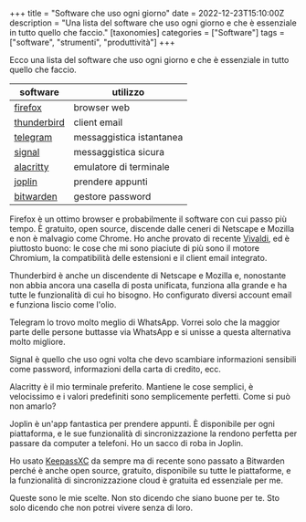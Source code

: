 +++
title = "Software che uso ogni giorno"
date = 2022-12-23T15:10:00Z
description = "Una lista del software che uso ogni giorno e che è essenziale in tutto quello che faccio."
[taxonomies]
categories = ["Software"]
tags = ["software", "strumenti", "produttività"]
+++

Ecco una lista del software che uso ogni giorno e che è essenziale in tutto
quello che faccio.

| software                                    | utilizzo                 |
| ------------------------------------------- | ------------------------ |
| [firefox](https://www.mozilla.org/firefox/) | browser web              |
| [thunderbird](https://www.thunderbird.net/) | client email             |
| [telegram](https://telegram.org/)           | messaggistica istantanea |
| [signal](https://signal.org/)               | messaggistica sicura     |
| [alacritty](https://alacritty.org/)         | emulatore di terminale   |
| [joplin](https://joplinapp.org/)            | prendere appunti         |
| [bitwarden](https://bitwarden.com/)         | gestore password         |

Firefox è un ottimo browser e probabilmente il software con cui passo più tempo.
È gratuito, open source, discende dalle ceneri di Netscape e Mozilla e non è
malvagio come Chrome. Ho anche provato di recente
[Vivaldi](https://vivaldi.com/), ed è piuttosto buono: le cose che mi sono
piaciute di più sono il motore Chromium, la compatibilità delle estensioni e il
client email integrato.

Thunderbird è anche un discendente di Netscape e Mozilla e, nonostante non abbia
ancora una casella di posta unificata, funziona alla grande e ha tutte le
funzionalità di cui ho bisogno. Ho configurato diversi account email e funziona
liscio come l'olio.

Telegram lo trovo molto meglio di WhatsApp. Vorrei solo che la maggior parte
delle persone buttasse via WhatsApp e si unisse a questa alternativa molto
migliore.

Signal è quello che uso ogni volta che devo scambiare informazioni sensibili
come password, informazioni della carta di credito, ecc.

Alacritty è il mio terminale preferito. Mantiene le cose semplici, è velocissimo
e i valori predefiniti sono semplicemente perfetti. Come si può non amarlo?

Joplin è un'app fantastica per prendere appunti. È disponibile per ogni
piattaforma, e le sue funzionalità di sincronizzazione la rendono perfetta per
passare da computer a telefoni. Ho un sacco di roba in Joplin.

Ho usato [KeepassXC](https://keepassxc.org/) da sempre ma di recente sono
passato a Bitwarden perché è anche open source, gratuito, disponibile su tutte
le piattaforme, e la funzionalità di sincronizzazione cloud è gratuita ed
essenziale per me.

Queste sono le mie scelte. Non sto dicendo che siano buone per te. Sto solo
dicendo che non potrei vivere senza di loro.
